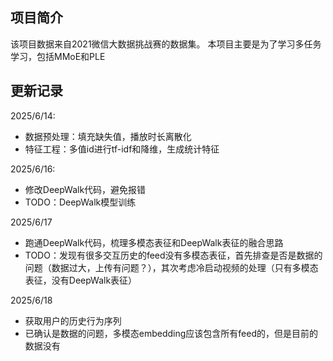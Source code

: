 ## 项目简介
该项目数据来自2021微信大数据挑战赛的数据集。
本项目主要是为了学习多任务学习，包括MMoE和PLE

## 更新记录
2025/6/14:
- 数据预处理：填充缺失值，播放时长离散化
- 特征工程：多值id进行tf-idf和降维，生成统计特征

2025/6/16:
- 修改DeepWalk代码，避免报错
- TODO：DeepWalk模型训练

2025/6/17
- 跑通DeepWalk代码，梳理多模态表征和DeepWalk表征的融合思路
- TODO：发现有很多交互历史的feed没有多模态表征，首先排查是否是数据的问题（数据过大，上传有问题？），其次考虑冷启动视频的处理（只有多模态表征，没有DeepWalk表征）

2025/6/18
- 获取用户的历史行为序列
- 已确认是数据的问题，多模态embedding应该包含所有feed的，但是目前的数据没有